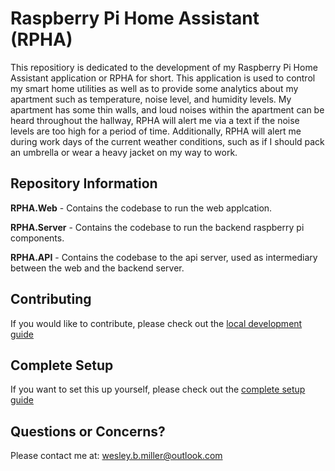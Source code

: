 # Raspberry Pi Home Assistant (RPHA)
This repositiory is dedicated to the development of my Raspberry Pi Home Assistant application or RPHA for short. This application is used to control my smart home utilities as well as to provide some analytics about my apartment such as temperature, noise level, and humidity levels. My apartment has some thin walls, and loud noises within the apartment can be heard throughout the hallway, RPHA will alert me via a text if the noise levels are too high for a period of time. Additionally, RPHA will alert me during work days of the current weather conditions, such as if I should pack an umbrella or wear a heavy jacket on my way to work.

## Repository Information
**RPHA.Web** - Contains the codebase to run the web applcation.

**RPHA.Server** - Contains the codebase to run the backend raspberry pi components.

**RPHA.API** - Contains the codebase to the api server, used as intermediary between the web and the backend server.

## Contributing
If you would like to contribute, please check out the [local development guide]()

## Complete Setup
If you want to set this up yourself, please check out the [complete setup guide]()

## Questions or Concerns?
Please contact me at: [wesley.b.miller@outlook.com](mailto:wesley.b.miller@outlook.com)
